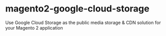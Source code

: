 # magento2-google-cloud-storage
Use Google Cloud Storage as the public media storage &amp; CDN solution for your Magento 2 application
